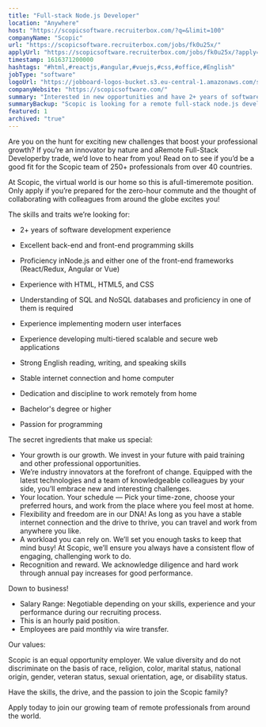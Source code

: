 ```yaml
---
title: "Full-stack Node.js Developer"
location: "Anywhere"
host: "https://scopicsoftware.recruiterbox.com/?q=&limit=100"
companyName: "Scopic"
url: "https://scopicsoftware.recruiterbox.com/jobs/fk0u25x/"
applyUrl: "https://scopicsoftware.recruiterbox.com/jobs/fk0u25x/?apply=true"
timestamp: 1616371200000
hashtags: "#html,#reactjs,#angular,#vuejs,#css,#office,#English"
jobType: "software"
logoUrl: "https://jobboard-logos-bucket.s3.eu-central-1.amazonaws.com/scopic"
companyWebsite: "https://scopicsoftware.com/"
summary: "Interested in new opportunities and have 2+ years of software development experience? Scopic has a job opening for a full-stack node.js developer."
summaryBackup: "Scopic is looking for a remote full-stack node.js developer that has experience in: #html, #reactjs, #angular."
featured: 1
archived: "true"
---
```


Are you on the hunt for exciting new challenges that boost your professional growth? If you’re an innovator by nature and aRemote Full-Stack Developerby trade, we’d love to hear from you! Read on to see if you’d be a good fit for the Scopic team of 250+ professionals from over 40 countries.

At Scopic, the virtual world is our home so this is afull-timeremote position. Only apply if you’re prepared for the zero-hour commute and the thought of collaborating with colleagues from around the globe excites you!

The skills and traits we’re looking for:

*   2+ years of software development experience
*   Excellent back-end and front-end programming skills
*   Proficiency inNode.js and either one of the front-end frameworks (React/Redux, Angular or Vue)
*   Experience with HTML, HTML5, and CSS
*   Understanding of SQL and NoSQL databases and proficiency in one of them is required
    
*   Experience implementing modern user interfaces
*   Experience developing multi-tiered scalable and secure web applications
*   Strong English reading, writing, and speaking skills
*   Stable internet connection and home computer
*   Dedication and discipline to work remotely from home
*   Bachelor's degree or higher
*   Passion for programming

The secret ingredients that make us special:

*   Your growth is our growth. We invest in your future with paid training and other professional opportunities.
*   We’re industry innovators at the forefront of change. Equipped with the latest technologies and a team of knowledgeable colleagues by your side, you’ll embrace new and interesting challenges.
*   Your location. Your schedule — Pick your time-zone, choose your preferred hours, and work from the place where you feel most at home.
*   Flexibility and freedom are in our DNA! As long as you have a stable internet connection and the drive to thrive, you can travel and work from anywhere you like.
*   A workload you can rely on. We’ll set you enough tasks to keep that mind busy! At Scopic, we’ll ensure you always have a consistent flow of engaging, challenging work to do.
*   Recognition and reward. We acknowledge diligence and hard work through annual pay increases for good performance.

Down to business!

*   Salary Range: Negotiable depending on your skills, experience and your performance during our recruiting process.
*   This is an hourly paid position.
*   Employees are paid monthly via wire transfer.

Our values:

Scopic is an equal opportunity employer. We value diversity and do not discriminate on the basis of race, religion, color, marital status, national origin, gender, veteran status, sexual orientation, age, or disability status.

Have the skills, the drive, and the passion to join the Scopic family?

Apply today to join our growing team of remote professionals from around the world.

